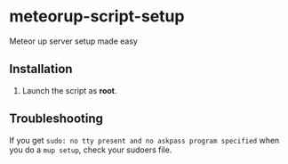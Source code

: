 # meteorup-script-setup
Meteor up server setup made easy

## Installation

1. Launch the script as **root**.

## Troubleshooting

If you get `sudo: no tty present and no askpass program specified` when you do a `mup setup`, check your sudoers file.
